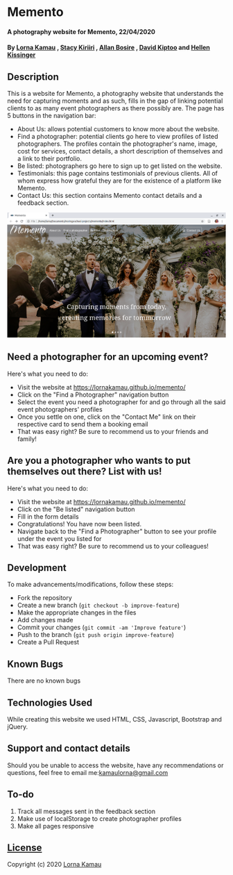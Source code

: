 # Memento
#### A photography website for Memento, 22/04/2020
#### By [Lorna Kamau](https://github.com/lornakamau) , [Stacy Kiriiri](https://github.com/kiriiri) ,  [Allan Bosire](https://github.com/iAllan) , [David Kiptoo](https://github.com/cheptegei-create) and  [Hellen Kissinger](https://github.com/kissinger69)

## Description
This is a website for Memento, a photography website that understands the need for capturing moments and as such, fills in the gap of linking potential clients to as many event photographers as there possibly are. The page has 5 buttons in the navigation bar:
- About Us: allows potential customers to know more about the website.
- Find a photographer: potential clients go here to view profiles of listed photographers. The profiles contain the photographer's name, image, cost for services, contact details, a short description of themselves and a link to their portfolio.
- Be listed: photographers go here to sign up to get listed on the website. 
- Testimonials: this page contains testimonials of previous clients. All of whom express how grateful they are for the existence of a platform like Memento.
- Contact Us: this section contains Memento contact details and a feedback section.

![landing](images/lorna/landing.png)

## Need a photographer for an upcoming event?
Here's what you need to do:
- Visit the website at https://lornakamau.github.io/memento/
- Click on the "Find a Photographer" navigation button
- Select the event you need a photographer for and go through all the said event photographers' profiles
- Once you settle on one, click on the "Contact Me" link on their respective card to send them a booking email
- That was easy right? Be sure to recommend us to your friends and family!

## Are you a photographer who wants to put themselves out there? List with us!
Here's what you need to do:
- Visit the website at https://lornakamau.github.io/memento/
- Click on the "Be listed" navigation button
- Fill in the form details
- Congratulations! You have now been listed.
- Navigate back to the "Find a Photographer" button to see your profile under the event you listed for
- That was easy right? Be sure to recommend us to your colleagues!

## Development
To make advancements/modifications, follow these steps:

- Fork the repository
- Create a new branch (`git checkout -b improve-feature`)
- Make the appropriate changes in the files
- Add changes made
- Commit your changes (`git commit -am 'Improve feature'`)
- Push to the branch (`git push origin improve-feature`)
- Create a Pull Request 

## Known Bugs

There are no known bugs

## Technologies Used

While creating this website we used HTML, CSS, Javascript, Bootstrap and jQuery.

## Support and contact details

Should you be unable to access the website, have any recommendations or questions, feel free to email me:[kamaulorna@gmail.com](mailto:kamaulorna@gmail.com)

## To-do
1. Track all messages sent in the feedback section
2. Make use of localStorage to create photographer profiles
3. Make all pages responsive

## [License](https://github.com/lornakamau/memento/blob/master/LICENSE.md)

Copyright (c) 2020 [Lorna Kamau](https://github.com/lornakamau)  